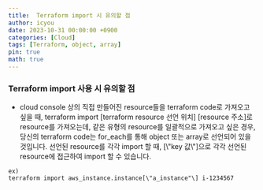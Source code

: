 ```yaml
---
title:  Terraform import 시 유의할 점
author: icyou
date: 2023-10-31 00:00:00 +0900
categories: [Cloud]
tags: [Terraform, object, array]
pin: true
math: true
---
```


### Terraform import 사용 시 유의할 점
- cloud console 상의 직접 만들어진 resource들을 terraform code로 가져오고 싶을 때, terraform import \[terraform resource 선언 위치\] \[resource 주소\]로 resource를 가져오는데, 같은 유형의 resource를 일괄적으로 가져오고 싶은 경우, 당신의 terraform code는 for_each를 통해 object 또는 array로 선언되어 있을 것입니다. 선언된 resource를 각각 import 할 때, \[\\"key 값\\"\]으로 각각 선언된 resource에 접근하여 import 할 수 있습니다.  

```
ex)
terraform import aws_instance.instance[\"a_instance"\] i-1234567
```